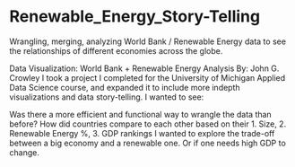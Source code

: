 # Renewable_Energy_Story-Telling
Wrangling, merging, analyzing World Bank / Renewable Energy data to see the relationships of different economies across the globe.

Data Visualization: World Bank + Renewable Energy Analysis
By: John G. Crowley
I took a project I completed for the University of Michigan Applied Data Science course, and expanded it to include more indepth visualizations and data story-telling. I wanted to see:

Was there a more efficient and functional way to wrangle the data than before?
How did countries compare to each other based on their 1. Size, 2. Renewable Energy %, 3. GDP rankings
I wanted to explore the trade-off between a big economy and a renewable one. Or if one needs high GDP to change.
